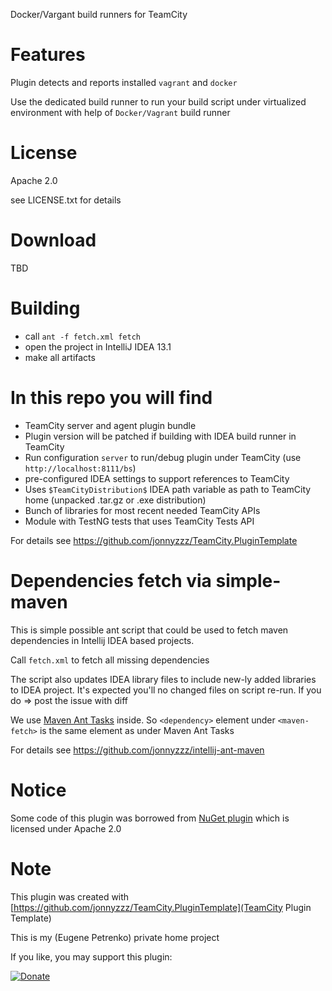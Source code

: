 Docker/Vargant build runners for TeamCityFeatures========Plugin detects and reports installed ```vagrant``` and ```docker```Use the dedicated build runner to run your build script under virtualized environmentwith help of ```Docker/Vagrant``` build runnerLicense==========Apache 2.0see LICENSE.txt for detailsDownload========TBDBuilding========  - call ```ant -f fetch.xml fetch```  - open the project in IntelliJ IDEA 13.1  - make all artifactsIn this repo you will find=============================- TeamCity server and agent plugin bundle- Plugin version will be patched if building with IDEA build runner in TeamCity- Run configuration `server` to run/debug plugin under TeamCity (use `http://localhost:8111/bs`)- pre-configured IDEA settings to support references to TeamCity- Uses `$TeamCityDistribution$` IDEA path variable as path to TeamCity home (unpacked .tar.gz or .exe distribution)- Bunch of libraries for most recent needed TeamCity APIs- Module with TestNG tests that uses TeamCity Tests APIFor details see https://github.com/jonnyzzz/TeamCity.PluginTemplateDependencies fetch via simple-maven===================================This is simple possible ant script that could be used to fetch maven dependencies in Intellij IDEA based projects.Call ```fetch.xml``` to fetch all missing dependenciesThe script also updates IDEA library files to include new-ly added libraries to IDEA project.It's expected you'll no changed files on script re-run. If you do => post the issue with diff We use  [Maven Ant Tasks](http://maven.apache.org/ant-tasks/examples/dependencies.html)inside. So `<dependency>` element under `<maven-fetch>` is the sameelement as under Maven Ant TasksFor details see https://github.com/jonnyzzz/intellij-ant-mavenNotice======Some code of this plugin was borrowed from [NuGet plugin](https://github.com/JetBrains/teamcity-nuget-support/)which is licensed under Apache 2.0Note====This plugin was created with [https://github.com/jonnyzzz/TeamCity.PluginTemplate](TeamCity Plugin Template)This is my (Eugene Petrenko) private home projectIf you like, you may support this plugin:[![Donate](https://www.paypalobjects.com/en_US/i/btn/btn_donate_LG.gif)](https://www.paypal.com/cgi-bin/webscr?cmd=_s-xclick&hosted_button_id=Y94ALDEKVZT3Y)